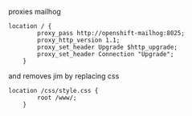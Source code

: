 proxies mailhog

```
location / {
        proxy_pass http://openshift-mailhog:8025;
        proxy_http_version 1.1;
        proxy_set_header Upgrade $http_upgrade;
        proxy_set_header Connection "Upgrade";
    }
```
and removes jim by replacing css

```
location /css/style.css {
        root /www/;
    }
```
